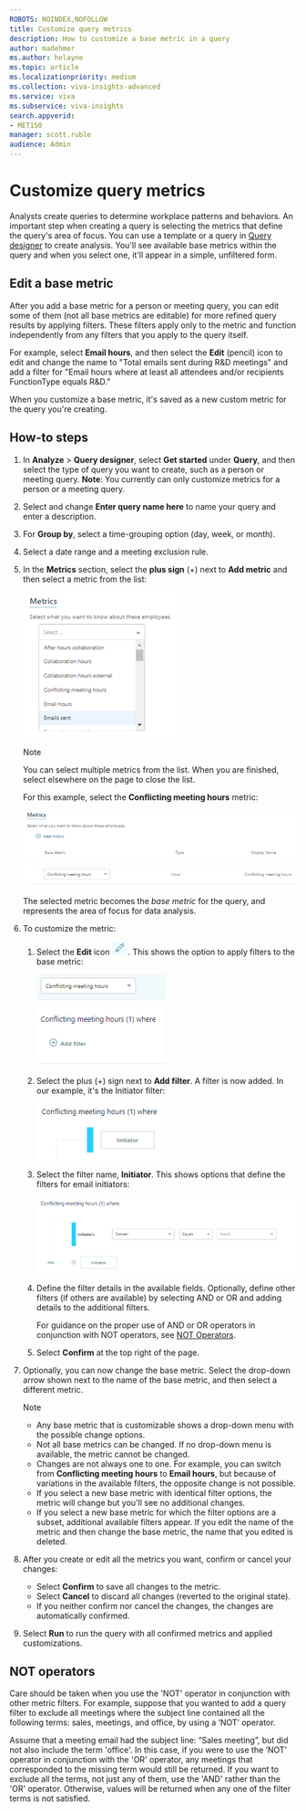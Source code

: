 ```yaml
---
ROBOTS: NOINDEX,NOFOLLOW
title: Customize query metrics 
description: How to customize a base metric in a query
author: madehmer
ms.author: helayne
ms.topic: article
ms.localizationpriority: medium 
ms.collection: viva-insights-advanced 
ms.service: viva 
ms.subservice: viva-insights 
search.appverid: 
- MET150 
manager: scott.ruble
audience: Admin
---
```


# Customize query metrics

Analysts create queries to determine workplace patterns and behaviors. An important step when creating a query is selecting the metrics that define the query's area of focus. You can use a template or a query in [Query designer](/viva/insights/tutorials/query-designer?toc=/viva/insights/use/toc.json&bc=/viva/insights/breadcrumb/toc.json) to create analysis. You'll see available base metrics within the query and when you select one, it'll appear in a simple, unfiltered form.

## Edit a base metric

After you add a base metric for a person or meeting query, you can edit some of them (not all base metrics are editable) for more refined query results by applying filters. These filters apply only to the metric and function independently from any filters that you apply to the query itself.

For example, select **Email hours**, and then select the **Edit** (pencil) icon to edit and change the name to "Total emails sent during R&D meetings" and add a filter for "Email hours where at least all attendees and/or recipients FunctionType equals R&D."

When you customize a base metric, it's saved as a new custom metric for the query you're creating.
## How-to steps

1. In **Analyze** > **Query designer**, select **Get started** under **Query**, and then select the type of query you want to create, such as a person or meeting query. **Note**: You currently can only customize metrics for a person or a meeting query.
2. Select and change **Enter query name here** to name your query and enter a description.
3. For **Group by**, select a time-grouping option (day, week, or month).
4. Select a date range and a meeting exclusion rule.
5. In the **Metrics** section, select the **plus sign** (+) next to **Add metric** and then select a metric from the list:

   ![add a metric.](../Images/WpA/Tutorials/custom-metric-01.png)

   >[!Note]
   >You can select multiple metrics from the list. When you are finished, select elsewhere on the page to close the list.

   For this example, select the **Conflicting meeting hours** metric:

   ![select the conflicting meeting hours metric.](../Images/WpA/Tutorials/custom-metric-02.png)

   The selected metric becomes the *base metric* for the query, and represents the area of focus for data analysis.

6. To customize the metric:

   1. Select the **Edit** icon ![edit icon.](../Images/WpA/Tutorials/edit-icon.png). This shows the option to apply filters to the base metric:

      ![customize a metric.](../Images/WpA/Tutorials/custom-metric-03.png)

   2. Select the plus (+) sign next to **Add filter**. A filter is now added. In our example, it's the Initiator filter:

      ![add a filter.](../Images/WpA/Tutorials/custom-metric-04.png)

   3. Select the filter name, **Initiator**. This shows options that define the filters for email initiators:

      ![define a filter.](../Images/WpA/Tutorials/custom-metric-05.png)

   4. Define the filter details in the available fields. Optionally, define other filters (if others are available) by selecting AND or OR and adding details to the additional filters.

      For guidance on the proper use of AND or OR operators in conjunction with NOT operators, see [NOT Operators](#not-operators).

   5. Select **Confirm** at the top right of the page.

7. Optionally, you can now change the base metric. Select the drop-down arrow shown next to the name of the base metric, and then select a different metric.

   >[!Note]
   >
   >* Any base metric that is customizable shows a drop-down menu with the possible change options.
   >* Not all base metrics can be changed. If no drop-down menu is available, the metric cannot be changed.
   >* Changes are not always one to one. For example, you can switch from **Conflicting meeting hours** to **Email hours**, but because of variations in the available filters, the opposite change is not possible.
   >* If you select a new base metric with identical filter options, the metric will change but you'll see no additional changes.
   >* If you select a new base metric for which the filter options are a subset, additional available filters appear. If you edit the name of the metric and then change the base metric, the name that you edited is deleted.

8. After you create or edit all the metrics you want, confirm or cancel your changes:

   * Select **Confirm** to save all changes to the metric.
   * Select **Cancel** to discard all changes (reverted to the original state).
   * If you neither confirm nor cancel the changes, the changes are automatically confirmed.

9. Select **Run** to run the query with all confirmed metrics and applied customizations.

## NOT operators

Care should be taken when you use the 'NOT' operator in conjunction with other metric filters. For example, suppose that you wanted to add a query filter to exclude all meetings where the subject line contained all the following terms: sales, meetings, and office, by using a ‘NOT’ operator.

Assume that a meeting email had the subject line: “Sales meeting”, but did not also include the term 'office'. In this case, if you were to use the ‘NOT’ operator in conjunction with the 'OR' operator, any meetings that corresponded to the missing term would still be returned. If you want to exclude all the terms, not just any of them, use the 'AND' rather than the 'OR' operator. Otherwise, values will be returned when any one of the filter terms is not satisfied.
